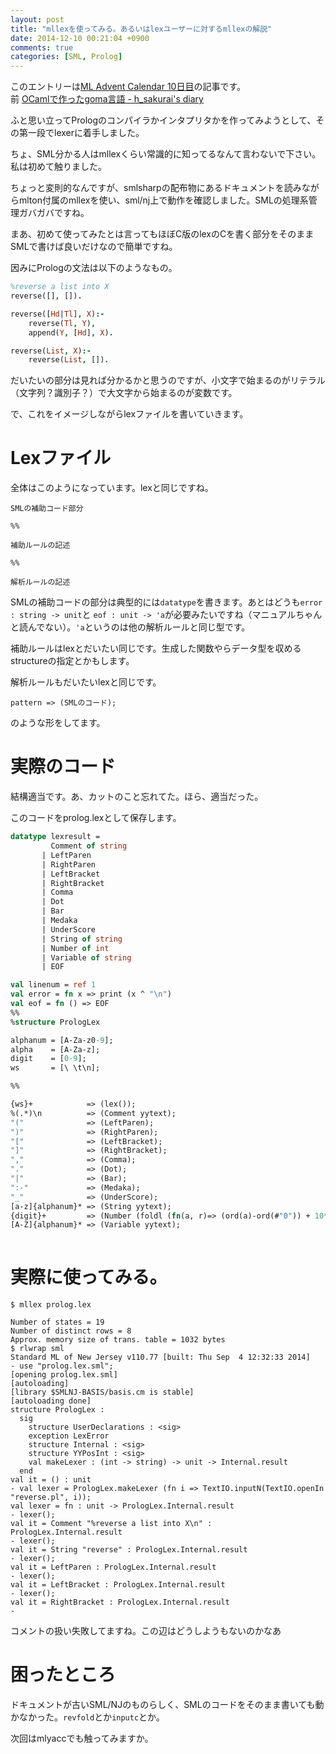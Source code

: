```yaml
---
layout: post
title: "mllexを使ってみる。あるいはlexユーザーに対するmllexの解説"
date: 2014-12-10 00:21:04 +0900
comments: true
categories: [SML, Prolog]
---
```

このエントリーは[ML Advent Calendar 10日目](http://qiita.com/advent-calendar/2014/ml)の記事です。  
前 [OCamlで作ったgoma言語 - h_sakurai's diary](http://h-sakurai.hatenablog.com/entry/2014/12/09/144655)

ふと思い立ってPrologのコンパイラかインタプリタかを作ってみようとして、その第一段でlexerに着手しました。
<!-- more -->
ちょ、SML分かる人はmllexくらい常識的に知ってるなんて言わないで下さい。私は初めて触りました。

ちょっと変則的なんですが、smlsharpの配布物にあるドキュメントを読みながらmlton付属のmllexを使い、sml/nj上で動作を確認しました。SMLの処理系管理ガバガバですね。

まあ、初めて使ってみたとは言ってもほぼC版のlexのCを書く部分をそのままSMLで書けば良いだけなので簡単ですね。

因みにPrologの文法は以下のようなもの。

```prolog
%reverse a list into X
reverse([], []).

reverse([Hd|Tl], X):-
    reverse(Tl, Y),
    append(Y, [Hd], X).

reverse(List, X):-
    reverse(List, []).

```

だいたいの部分は見れば分かるかと思うのですが、小文字で始まるのがリテラル（文字列？識別子？）で大文字から始まるのが変数です。

で、これをイメージしながらlexファイルを書いていきます。

# Lexファイル
全体はこのようになっています。lexと同じですね。

```
SMLの補助コード部分

%%

補助ルールの記述

%%

解析ルールの記述

```

SMLの補助コードの部分は典型的には`datatype`を書きます。あとはどうも`error : string -> unit`と `eof : unit -> 'a`が必要みたいですね（マニュアルちゃんと読んでない）。`'a`というのは他の解析ルールと同じ型です。


補助ルールはlexとだいたい同じです。生成した関数やらデータ型を収めるstructureの指定とかもします。

解析ルールもだいたいlexと同じです。

    pattern => (SMLのコード);

のような形をしてます。

# 実際のコード

結構適当です。あ、カットのこと忘れてた。ほら、適当だった。


このコードをprolog.lexとして保存します。

```sml
datatype lexresult =
         Comment of string
       | LeftParen
       | RightParen
       | LeftBracket
       | RightBracket
       | Comma
       | Dot
       | Bar
       | Medaka
       | UnderScore
       | String of string
       | Number of int
       | Variable of string
       | EOF

val linenum = ref 1
val error = fn x => print (x ^ "\n")
val eof = fn () => EOF
%%
%structure PrologLex                      

alphanum = [A-Za-z0-9];
alpha    = [A-Za-z];
digit    = [0-9];
ws       = [\ \t\n];

%%

{ws}+            => (lex());
%(.*)\n          => (Comment yytext);
"("              => (LeftParen);
")"              => (RightParen);
"["              => (LeftBracket);
"]"              => (RightBracket);
","              => (Comma);
"."              => (Dot);
"|"              => (Bar);
":-"             => (Medaka);
"_"              => (UnderScore);
[a-z]{alphanum}* => (String yytext);
{digit}+         => (Number (foldl (fn(a, r)=> (ord(a)-ord(#"0")) + 10*r) 0 (explode yytext)));
[A-Z]{alphanum}* => (Variable yytext);
    
```

# 実際に使ってみる。

	$ mllex prolog.lex
	
	Number of states = 19
	Number of distinct rows = 8
	Approx. memory size of trans. table = 1032 bytes
	$ rlwrap sml
	Standard ML of New Jersey v110.77 [built: Thu Sep  4 12:32:33 2014]
	- use "prolog.lex.sml";
	[opening prolog.lex.sml]
	[autoloading]
	[library $SMLNJ-BASIS/basis.cm is stable]
	[autoloading done]
	structure PrologLex :
	  sig
	    structure UserDeclarations : <sig>
	    exception LexError
	    structure Internal : <sig>
	    structure YYPosInt : <sig>
	    val makeLexer : (int -> string) -> unit -> Internal.result
	  end
	val it = () : unit
	- val lexer = PrologLex.makeLexer (fn i => TextIO.inputN(TextIO.openIn "reverse.pl", i));
	val lexer = fn : unit -> PrologLex.Internal.result
	- lexer();
	val it = Comment "%reverse a list into X\n" : PrologLex.Internal.result
	- lexer();
	val it = String "reverse" : PrologLex.Internal.result
	- lexer();
	val it = LeftParen : PrologLex.Internal.result
	- lexer();
	val it = LeftBracket : PrologLex.Internal.result
	- lexer();
	val it = RightBracket : PrologLex.Internal.result
	- 


コメントの扱い失敗してますね。この辺はどうしようもないのかなあ

# 困ったところ

ドキュメントが古いSML/NJのものらしく、SMLのコードをそのまま書いても動かなかった。`revfold`とか`inputc`とか。

次回はmlyaccでも触ってみますか。
